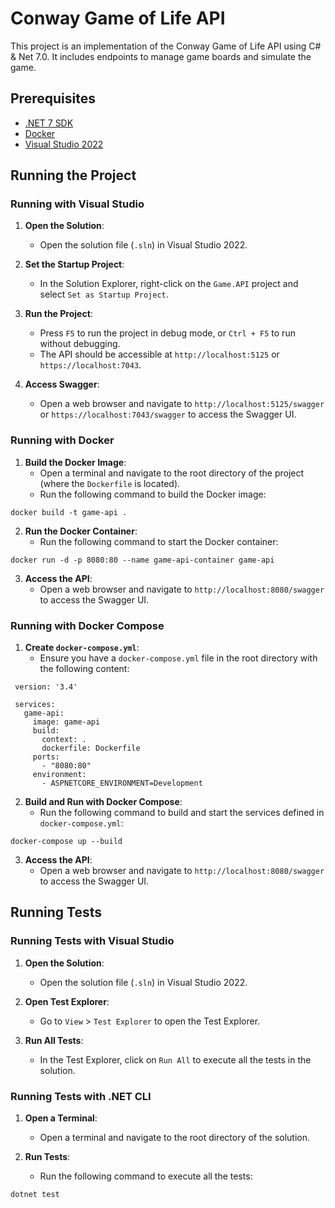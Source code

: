 # Conway Game of Life API

This project is an implementation of the Conway Game of Life API using C# & Net 7.0. It includes endpoints to manage game boards and simulate the game.

## Prerequisites

- [.NET 7 SDK](https://dotnet.microsoft.com/download/dotnet/7.0)
- [Docker](https://www.docker.com/get-started)
- [Visual Studio 2022](https://visualstudio.microsoft.com/vs/)

## Running the Project

### Running with Visual Studio

1. **Open the Solution**:
   - Open the solution file (`.sln`) in Visual Studio 2022.

2. **Set the Startup Project**:
   - In the Solution Explorer, right-click on the `Game.API` project and select `Set as Startup Project`.

3. **Run the Project**:
   - Press `F5` to run the project in debug mode, or `Ctrl + F5` to run without debugging.
   - The API should be accessible at `http://localhost:5125` or `https://localhost:7043`.

4. **Access Swagger**:
   - Open a web browser and navigate to `http://localhost:5125/swagger` or `https://localhost:7043/swagger` to access the Swagger UI.

### Running with Docker

1. **Build the Docker Image**:
   - Open a terminal and navigate to the root directory of the project (where the `Dockerfile` is located).
   - Run the following command to build the Docker image:
     
``` docker build -t game-api . ```

2. **Run the Docker Container**:
   - Run the following command to start the Docker container:

``` docker run -d -p 8080:80 --name game-api-container game-api ```     

3. **Access the API**:
   - Open a web browser and navigate to `http://localhost:8080/swagger` to access the Swagger UI.

### Running with Docker Compose

1. **Create `docker-compose.yml`**:
   - Ensure you have a `docker-compose.yml` file in the root directory with the following content:
     
``` 
 version: '3.4'

 services:
   game-api:
     image: game-api
     build:
       context: .
       dockerfile: Dockerfile
     ports:
       - "8080:80"
     environment:
       - ASPNETCORE_ENVIRONMENT=Development
```

2. **Build and Run with Docker Compose**:
   - Run the following command to build and start the services defined in `docker-compose.yml`:
   
``` docker-compose up --build ```    

3. **Access the API**:
   - Open a web browser and navigate to `http://localhost:8080/swagger` to access the Swagger UI.

## Running Tests

### Running Tests with Visual Studio

1. **Open the Solution**:
   - Open the solution file (`.sln`) in Visual Studio 2022.

2. **Open Test Explorer**:
   - Go to `View` > `Test Explorer` to open the Test Explorer.

3. **Run All Tests**:
   - In the Test Explorer, click on `Run All` to execute all the tests in the solution.

### Running Tests with .NET CLI

1. **Open a Terminal**:
   - Open a terminal and navigate to the root directory of the solution.

2. **Run Tests**:
   - Run the following command to execute all the tests:
   
``` dotnet test ```
	 